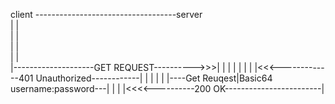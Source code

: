 client -----------------------------------server                                        
|                                            |                                      
|                                            |                                        
|                                            |                                        
|                                            |                                        
|--------------------GET REQUEST---------->>>|
|                                            |
|                                            |
|                                            |
|<<<-------------401 Unauthorized------------|
|                                            |
|                                            |
|----Get Reuqest|Basic64 username:password---|
|                                            |
|<<<<----------200 OK------------------------|